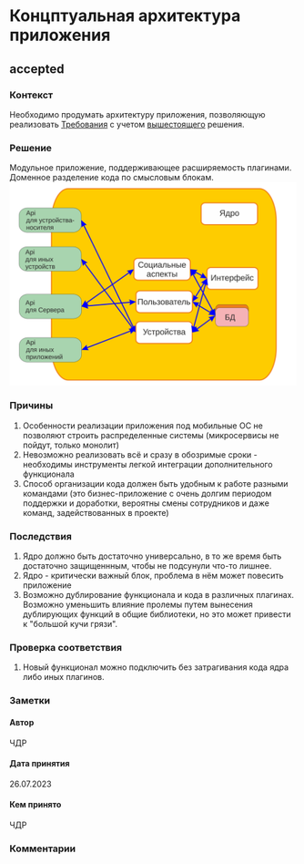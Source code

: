 # Концптуальная архитектура приложения
## accepted

### Контекст
Необходимо продумать архитектуру приложения, позволяющую реализовать [Требования](../Task.md#требования) с учетом [вышестоящего](0001.md) решения.

### Решение
Модульное приложение, поддерживающее расширяемость плагинами.
Доменное разделение кода по смысловым блокам.
![Концептуальная схема приложения](../Images/application.svg "Концептуальная схема приложения")

### Причины
1. Особенности реализации приложения под мобильные ОС не позволяют строить распределенные системы (микросервисы не пойдут, только монолит)
2. Невозможно реализовать всё и сразу в обозримые сроки - необходимы инструменты легкой интеграции дополнительного функционала
3. Способ организации кода должен быть удобным к работе разными командами (это бизнес-приложение с очень долгим периодом поддержки и доработки, вероятны смены сотрудников и даже команд, задействованных в проекте)

### Последствия
1. Ядро должно быть достаточно универсально, в то же время быть достаточно защищеннным, чтобы не подсунули что-то лишнее. 
2. Ядро - критически важный блок, проблема в нём может повесить приложение
3. Возможно дублирование функционала и кода в различных плагинах. Возможно уменьшить влияние пролемы путем вынесения дублирующих функций в общие библиотеки, но это может привести к "большой кучи грязи".

### Проверка соответствия
1. Новый функционал можно подключить без затрагивания кода ядра либо иных плагинов. 

### Заметки
#### Автор
ЧДР
#### Дата принятия
26.07.2023
#### Кем принято
ЧДР

### Комментарии
